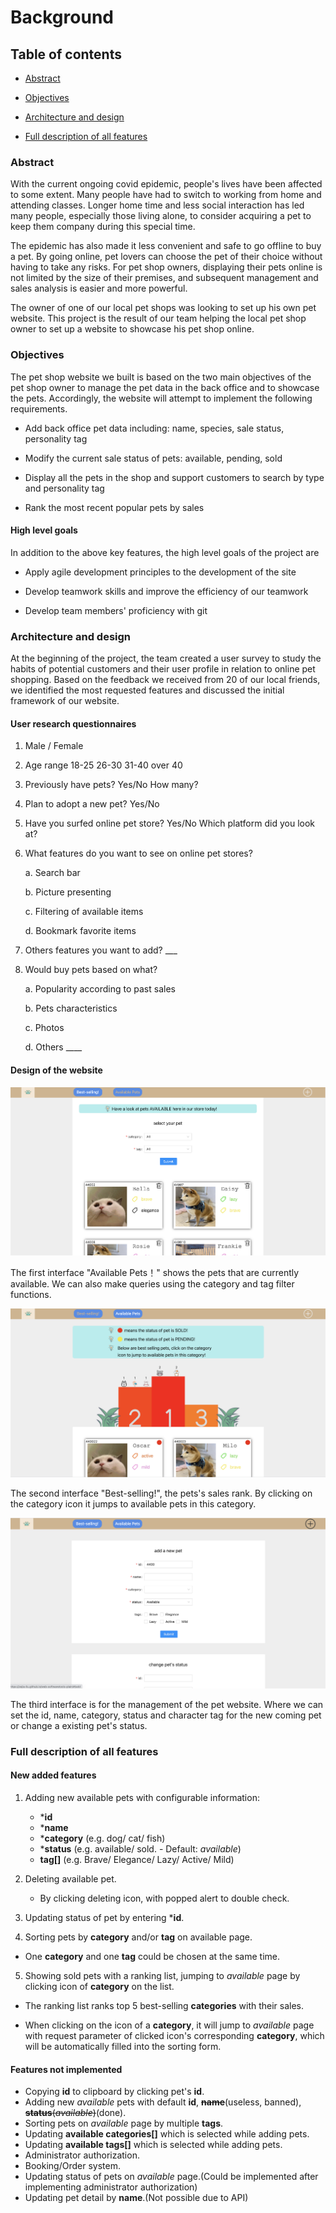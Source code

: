 # Background

## Table of contents

- [Abstract](#jump1)

- [Objectives](#jump2)

- [Architecture and design](#jump3)

- [Full description of all features](#jump4)


### <span id="jump1">Abstract</span>

With the current ongoing covid epidemic, people's lives have been affected to some
extent. Many people have had to switch to working from home and attending
classes. Longer home time and less social interaction has led many people,
especially those living alone, to consider acquiring a pet to keep them company
during this special time.

The epidemic has also made it less convenient and safe to go offline to buy a pet.
By going online, pet lovers can choose the pet of their choice without having
to take any risks. For pet shop owners, displaying their pets online is not
limited by the size of their premises, and subsequent management and sales
analysis is easier and more powerful.

The owner of one of our local pet shops was looking to set up his own pet website. This
project is the result of our team helping the local pet shop owner to set up a
website to showcase his pet shop online.

### <span id="jump2">Objectives</span>

The pet shop website we built is based on the two main objectives of the pet shop owner to manage the pet data in the back office and to showcase the pets. Accordingly, the website will attempt to implement the following requirements.

- Add back office pet data including: name, species, sale status, personality tag

- Modify the current sale status of pets: available, pending, sold

- Display all the pets in the shop and support customers to search by type and personality tag

- Rank the most recent popular pets by sales

#### High level goals

In addition to the above key features, the high level goals of the project are

- Apply agile development principles to the development of the site

- Develop teamwork skills and improve the efficiency of our teamwork

- Develop team members' proficiency with git

### <span id="jump3"> Architecture and design</span>

At the beginning of the project, the team created a user survey to study the habits of
potential customers and their user profile in relation to online pet shopping. Based on the feedback we received from 20 of our local friends, we identified the most requested features and discussed the initial framework of our website.

#### User research questionnaires

1. Male / Female

2. Age range 18-25 26-30 31-40 over 40

3. Previously have pets? Yes/No How many?

4. Plan to adopt a new pet? Yes/No

5. Have you surfed online pet store? Yes/No Which platform did you look at?

6. What features do you want to see on online pet stores?
   
   a. Search bar  

   b. Picture presenting
   
   c. Filtering of available items
   
   d. Bookmark favorite items
   
8. Others features you want to add? ___
   
9. Would buy pets based on what?

   a. Popularity according to past sales

   b. Pets characteristics

   c. Photos

   d. Others ____



#### Design of the website

![image](../static/reportImg/ui-4.png)

The first interface "Available Pets！" shows the pets that are currently available. We can also make queries using the category and tag filter functions.

![image](../static/reportImg/ui-5.png)

The second interface "Best-selling!", the pets's sales rank. By clicking on the category icon it jumps to available pets in this category.

![image](../static/reportImg/ui-3.png)

The third interface is for the management of the pet website. Where we can set the id,
name, category, status and character tag for the new coming pet or change a existing pet's status.

### <span id="jump4"> Full description of all features</span>

#### New added features

1. Adding new available pets with configurable information:
   
   - \***id**
   - \***name**
   - \***category** (e.g. dog/ cat/ fish)
   - \***status** (e.g. available/ sold. - Default: *available*)
   - **tag[]** (e.g. Brave/ Elegance/ Lazy/ Active/ Mild)

2. Deleting available pet.

   - By clicking deleting icon, with popped alert to double check.

3. Updating status of pet by entering ***id**.

4. Sorting pets by **category** and/or **tag** on available page.
  
  - One **category** and one **tag** could be chosen at the same time.

5. Showing sold pets with a ranking list, jumping to *available* page by clicking icon of **category** on the list.

  - The ranking list ranks top 5 best-selling **categories** with their sales.

  - When clicking on the icon of a **category**, it will jump to *available* page with request parameter of clicked icon's corresponding **category**, which will be automatically filled into the sorting form.

  #### Features not implemented

  - Copying **id** to clipboard by clicking pet's **id**.  
  - Adding new *available* pets with default **id**, ~~**name**~~(useless, banned), ~~**status**(*available*)~~(done).
  - Sorting pets on *available* page by multiple **tags**.
  - Updating **available categories[]** which is selected while adding pets.
  - Updating **available tags[]** which is selected while adding pets.
  - Administrator authorization. 
  - Booking/Order system. 
  - Updating status of pets on *available* page.(Could be implemented after implementing administrator authorization)
  - Updating pet detail by **name**.(Not possible due to API)